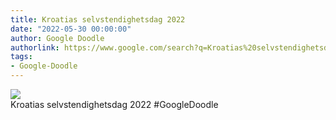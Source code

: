```yaml
---
title: Kroatias selvstendighetsdag 2022
date: "2022-05-30 00:00:00"
author: Google Doodle
authorlink: https://www.google.com/search?q=Kroatias%20selvstendighetsdag%202022
tags:
- Google-Doodle
---
```

<img src="https://www.google.com/logos/doodles/2022/croatia-statehood-day-2022-6753651837109611-law.gif" referrerpolicy="no-referrer"><br>Kroatias selvstendighetsdag 2022 #GoogleDoodle